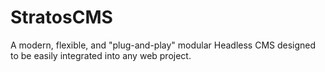 # StratosCMS
A modern, flexible, and "plug-and-play" modular Headless CMS designed to be easily integrated into any web project.
